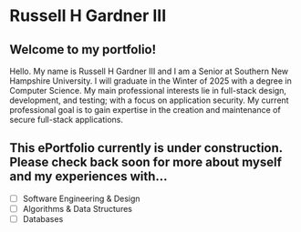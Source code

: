 # Russell H Gardner III
## Welcome to my portfolio!
Hello. My name is Russell H Gardner III and I am a Senior at Southern New Hampshire University. I will graduate in the Winter of 2025 with a degree in Computer Science. My main professional interests lie in full-stack design, development, and testing; with a focus on application security. My current professional goal is to gain expertise in the creation and maintenance of secure full-stack applications.
## This ePortfolio currently is under construction. Please check back soon for more about myself and my experiences with...
- [ ] Software Engineering & Design
- [ ] Algorithms & Data Structures
- [ ] Databases
